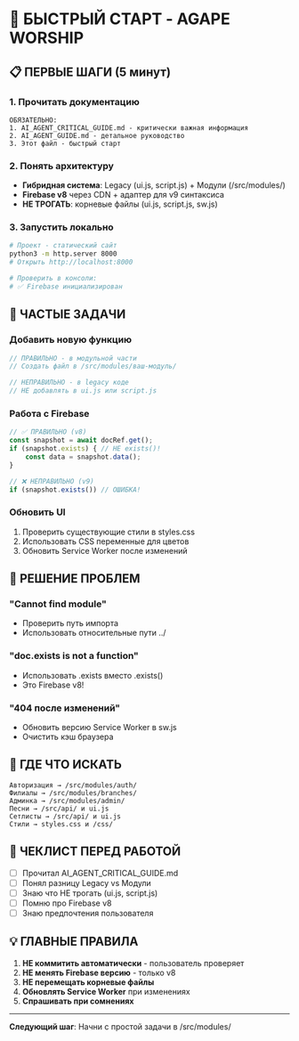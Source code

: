 # 🚀 БЫСТРЫЙ СТАРТ - AGAPE WORSHIP

## 📋 ПЕРВЫЕ ШАГИ (5 минут)

### 1. Прочитать документацию
```
ОБЯЗАТЕЛЬНО:
1. AI_AGENT_CRITICAL_GUIDE.md - критически важная информация
2. AI_AGENT_GUIDE.md - детальное руководство
3. Этот файл - быстрый старт
```

### 2. Понять архитектуру
- **Гибридная система**: Legacy (ui.js, script.js) + Модули (/src/modules/)
- **Firebase v8** через CDN + адаптер для v9 синтаксиса
- **НЕ ТРОГАТЬ**: корневые файлы (ui.js, script.js, sw.js)

### 3. Запустить локально
```bash
# Проект - статический сайт
python3 -m http.server 8000
# Открыть http://localhost:8000

# Проверить в консоли:
# ✅ Firebase инициализирован
```

## 🔧 ЧАСТЫЕ ЗАДАЧИ

### Добавить новую функцию
```javascript
// ПРАВИЛЬНО - в модульной части
// Создать файл в /src/modules/ваш-модуль/

// НЕПРАВИЛЬНО - в legacy коде
// НЕ добавлять в ui.js или script.js
```

### Работа с Firebase
```javascript
// ✅ ПРАВИЛЬНО (v8)
const snapshot = await docRef.get();
if (snapshot.exists) { // НЕ exists()!
    const data = snapshot.data();
}

// ❌ НЕПРАВИЛЬНО (v9)
if (snapshot.exists()) // ОШИБКА!
```

### Обновить UI
1. Проверить существующие стили в styles.css
2. Использовать CSS переменные для цветов
3. Обновить Service Worker после изменений

## 🐛 РЕШЕНИЕ ПРОБЛЕМ

### "Cannot find module"
- Проверить путь импорта
- Использовать относительные пути ../

### "doc.exists is not a function"  
- Использовать .exists вместо .exists()
- Это Firebase v8!

### "404 после изменений"
- Обновить версию Service Worker в sw.js
- Очистить кэш браузера

## 📁 ГДЕ ЧТО ИСКАТЬ

```
Авторизация → /src/modules/auth/
Филиалы → /src/modules/branches/
Админка → /src/modules/admin/
Песни → /src/api/ и ui.js
Сетлисты → /src/api/ и ui.js
Стили → styles.css и /css/
```

## 🚦 ЧЕКЛИСТ ПЕРЕД РАБОТОЙ

- [ ] Прочитал AI_AGENT_CRITICAL_GUIDE.md
- [ ] Понял разницу Legacy vs Модули
- [ ] Знаю что НЕ трогать (ui.js, script.js)
- [ ] Помню про Firebase v8
- [ ] Знаю предпочтения пользователя

## 💡 ГЛАВНЫЕ ПРАВИЛА

1. **НЕ коммитить автоматически** - пользователь проверяет
2. **НЕ менять Firebase версию** - только v8
3. **НЕ перемещать корневые файлы**
4. **Обновлять Service Worker** при изменениях
5. **Спрашивать при сомнениях**

---
**Следующий шаг**: Начни с простой задачи в /src/modules/